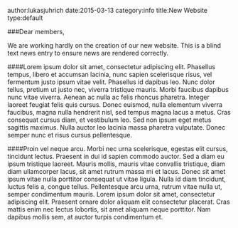 author:lukasjuhrich
date:2015-03-13
category:info
title:New Website
type:default

###Dear members,

We are working hardly on the creation of our new website. This is a blind text news entry to ensure news are rendered correctly.


####Lorem ipsum
dolor sit amet, consectetur adipiscing elit. Phasellus tempus, libero et accumsan lacinia,
nunc sapien scelerisque risus, vel fermentum justo ipsum vitae velit. Phasellus id dapibus leo.
Nunc dolor tellus, pretium ut justo nec, viverra tristique mauris. Morbi faucibus dapibus nunc vitae viverra.
Aenean ac nulla ac felis rhoncus pharetra. Integer laoreet feugiat felis quis cursus. Donec euismod,
nulla elementum viverra faucibus, magna nulla hendrerit nisl, sed tempus magna lacus a metus. Cras consequat cursus diam,
et vestibulum leo. Sed non ipsum eget metus sagittis maximus. Nulla auctor leo lacinia massa pharetra vulputate.
Donec semper nunc et risus cursus pellentesque.

####Proin vel neque arcu.
Morbi nec urna scelerisque, egestas elit cursus, tincidunt lectus.
Praesent in dui id sapien commodo auctor. Sed a diam eu ipsum tristique laoreet.
Mauris mollis, mauris vitae convallis tristique, diam diam ullamcorper lacus, sit amet rutrum massa mi et lacus.
Donec sit amet ipsum vitae nulla porttitor consequat ut vitae ligula. Nulla id diam tincidunt, luctus felis a, congue tellus.
Pellentesque arcu urna, rutrum vitae nulla ut, semper condimentum mauris. Lorem ipsum dolor sit amet, consectetur adipiscing elit.
Praesent ornare dolor aliquam elit consectetur placerat. Cras mattis enim nec lectus lobortis, sit amet aliquam neque porttitor.
Nam dapibus mollis sem, at auctor turpis condimentum et. 